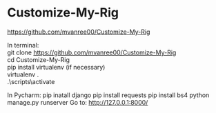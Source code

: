 # Customize-My-Rig
https://github.com/mvanree00/Customize-My-Rig

In terminal: <br />
git clone https://github.com/mvanree00/Customize-My-Rig <br />
cd Customize-My-Rig <br />
pip install virtualenv (if necessary) <br />
virtualenv . <br />
.\scripts\activate <br />

In Pycharm:
pip inatall django
pip install requests 
pip install bs4
python manage.py runserver
Go to: http://127.0.0.1:8000/


  
